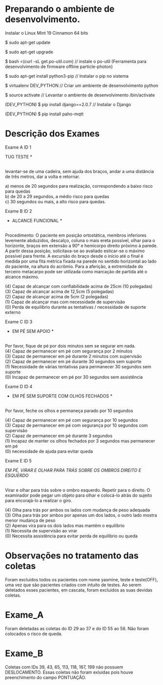 # Preparando o ambiente de desenvolvimento.

Instalar o Linux Mint 19 Cinnamon 64 bits

$ sudo apt-get update

$ sudo apt-get upgrade

$ bash <(curl -sL get.po-util.com) // instale o po-util (Ferramenta para desenvolvimento de firmware offline particle-photon)

$ sudo apt-get install python3-pip // Instalar o pip no sistema 

$ virtualenv DEV_PYTHON // Criar um ambiente de desenvolvimento python

$ source activate // Levantar o ambiente de desenvolvimento /bin/activate

(DEV_PYTHON) $ pip install django==2.0.7 // Instalar o Django 
    
(DEV_PYTHON) $ pip install paho-mqtt




# Descrição dos Exames

Exame A ID 1

TUG TESTE *</br></br>

levantar-se de uma cadeira, sem ajuda dos braços, andar a uma distância de três metros, dar a volta e retornar.</br>

a) menos de 20 segundos para realização, correspondendo a baixo risco para quedas</br>
b) de 20 a 29 segundos, a médio risco para quedas</br>
c) 30 segundos ou mais, a alto risco para quedas.</br>






Exame B ID 2

* ALCANCE FUNCIONAL *</br></br>

Procedimento: O paciente em posição ortostática, membros inferiores levemente abduzidos, descalço, coluna o mais ereta possível, olhar para o horizonte, braços em extensão a 90° e hemicorpo direito próximo à parede. A partir dessa posição, solicitava-se ao avaliado esticar-se o máximo possível para frente. A excursão do braço desde o início até o final é medida por uma fita métrica fixada na parede no sentido horizontal ao lado do paciente, na altura do acrômio. Para a aferição, a extremidade do terceiro metacarpo pode ser utilizada como marcação de partida até o alcance máximo. </br>

(4) Capaz de alcançar com confiabilidade acima de 25cm (10 polegadas)</br>
(3) Capaz de alcançar acima de 12,5cm (5 polegadas)</br>
(2) Capaz de alcançar acima de 5cm (2 polegadas)</br>
(1) Capaz de alcançar mas com necessidade de supervisão</br>
(0) Perda de equilíbrio durante as tentativas / necessidade de suporte externo</br>






Exame C ID 3



* EM PÉ SEM APOIO *</br></br>

 Por favor, fique de pé por dois minutos sem se segurar em nada.</br>
(4) Capaz de permanecer em pé com segurança por 2 minutos</br>
(3) Capaz de permanecer em pé durante 2 minutos com supervisão</br>
(2) Capaz de permanecer em pé durante 30 segundos sem suporte</br>
(1) Necessidade de várias tentativas para permanecer 30 segundos sem suporte</br>
(0) Incapaz de permanecer em pé por 30 segundos sem assistência</br>






Exame D ID 4


* EM PÉ SEM SUPORTE COM OLHOS FECHADOS *</br></br>

Por favor, feche os olhos e permaneça parado por 10 segundos</br>

(4) Capaz de permanecer em pé com segurança por 10 segundos</br>
(3) Capaz de permanecer em pé com segurança por 10 segundos com supervisão</br>
(2) Capaz de permanecer em pé durante 3 segundos</br>
(1) Incapaz de manter os olhos fechados por 3 segundos mas permanecer em pé </br>
(0) necessidade de ajuda para evitar queda</br>



Exame E ID 5


*EM PÉ, VIRAR E OLHAR PARA TRÁS SOBRE OS OMBROS DIREITO E ESQUERDO*</br></br>

Virar e olhar para trás sobre o ombro esquerdo. Repetir para o direito. O examinador pode pegar um objeto para olhar e colocá-lo atrás do sujeito para encorajá-lo a realizar o giro.</br>

(4) Olha para trás por ambos os lados com mudança de peso adequada</br>
(3) Olha para trás por ambos por apenas um dos lados, o outro lado mostra menor mudança de peso</br>
(2) Apenas vira para os dois lados mas mantém o equilíbrio</br>
(1) Necessita de supervisão ao virar</br>
(0) Necessita assistência para evitar perda de equilíbrio ou queda</br>


# Observações no tratamento das coletas
Foram excluidos todos os pacientes com nome yasmine, teste e teste(OFF), uma vez que são pacientes criados com intuito de testes. Ao serem deletados esses pacientes, em cascata, foram excluidos as suas devidas coletas. 

# Exame_A
Foram deletadas as coletas do ID 29 ao 37 e do ID 55 ao 58. Não foram colocados o risco de queda.

# Exame_B
Coletas com IDs 39, 43, 65, 113, 118, 167, 199 não possuem DESLOCAMENTO. Essas coletas não foram exluidas pois houve preenchimento do campo PONTUAÇÂO. 


